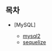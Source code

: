 ## 목차

- [MySQL]


  -  [mysql2](https://github.com/HEECHANG96/TIL/blob/main/Node/MySQL/mysql2/mysql2.md)
  -  [sequelize](https://github.com/HEECHANG96/TIL/blob/main/Node/MySQL/sequelize/sequelize.md)
